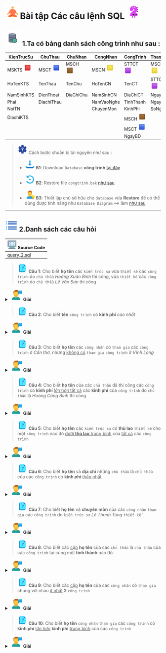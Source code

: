 # ![icons8gurupng](https://raw.githubusercontent.com/Zenfection/Image/master/2021/03/21-18-12-52-icons8-guru.png)Bài tập Các câu lệnh SQL ![icons8-2_cute.png](https://raw.githubusercontent.com/Zenfection/Image/master/2021/05/10-13-46-27-icons8-2_cute.png)

## ![icons8-database_view.png](https://raw.githubusercontent.com/Zenfection/Image/master/2021/05/10-13-17-41-icons8-database_view.png) 1.Ta có bảng danh sách công trình như sau :

| KienTrucSu                                                                                                                       | ChuThau                                                                                                                           | ChuNhan                                                                                                                             | CongNhan                                                                                                                              | CongTrinh                                                                                                                              | ThamGia                                                                                                                                | ThietKe                                                                                                                                |
| -------------------------------------------------------------------------------------------------------------------------------- | --------------------------------------------------------------------------------------------------------------------------------- | ----------------------------------------------------------------------------------------------------------------------------------- | ------------------------------------------------------------------------------------------------------------------------------------- | -------------------------------------------------------------------------------------------------------------------------------------- | -------------------------------------------------------------------------------------------------------------------------------------- | -------------------------------------------------------------------------------------------------------------------------------------- |
| MSKTS ![icons8redsquarepng](https://raw.githubusercontent.com/Zenfection/Image/master/2021/03/21-18-03-33-icons8-red_square.png) | MSCT ![icons8bluesquarepng](https://raw.githubusercontent.com/Zenfection/Image/master/2021/03/21-18-03-59-icons8-blue_square.png) | MSCH ![icons8brownsquarepng](https://raw.githubusercontent.com/Zenfection/Image/master/2021/03/21-18-10-46-icons8-brown_square.png) | MSCN ![icons8yellowsquarepng](https://raw.githubusercontent.com/Zenfection/Image/master/2021/03/21-18-04-23-icons8-yellow_square.png) | STTCT ![icons8purplesquarepng](https://raw.githubusercontent.com/Zenfection/Image/master/2021/03/21-18-10-02-icons8-purple_square.png) | MSCN ![icons8yellowsquarepng](https://raw.githubusercontent.com/Zenfection/Image/master/2021/03/21-18-04-23-icons8-yellow_square.png)  | MSKTS ![icons8redsquarepng](https://raw.githubusercontent.com/Zenfection/Image/master/2021/03/21-18-03-33-icons8-red_square.png)       |
| HoTenKTS                                                                                                                         | TenThau                                                                                                                           | TenChu                                                                                                                              | HoTenCN                                                                                                                               | TenCT                                                                                                                                  | STTCT ![icons8purplesquarepng](https://raw.githubusercontent.com/Zenfection/Image/master/2021/03/21-18-10-02-icons8-purple_square.png) | STTCT ![icons8purplesquarepng](https://raw.githubusercontent.com/Zenfection/Image/master/2021/03/21-18-10-02-icons8-purple_square.png) |
| NamSinhKTS                                                                                                                       | DienThoai                                                                                                                         | DiaChiChu                                                                                                                           | NamSinhCN                                                                                                                             | DiaChiCT                                                                                                                               | NgayTG                                                                                                                                 | ThuLao                                                                                                                                 |
| Phai                                                                                                                             | DiachiThau                                                                                                                        |                                                                                                                                     | NamVaoNghe                                                                                                                            | TinhThanh                                                                                                                              | NgayTG                                                                                                                                 |                                                                                                                                        |
| NoiTN                                                                                                                            |                                                                                                                                   |                                                                                                                                     | ChuyenMon                                                                                                                             | KinhPhi                                                                                                                                | SoNgay                                                                                                                                 |                                                                                                                                        |
| DiachiKTS                                                                                                                        |                                                                                                                                   |                                                                                                                                     |                                                                                                                                       | MSCH ![icons8brownsquarepng](https://raw.githubusercontent.com/Zenfection/Image/master/2021/03/21-18-10-46-icons8-brown_square.png)    |                                                                                                                                        |                                                                                                                                        |
|                                                                                                                                  |                                                                                                                                   |                                                                                                                                     |                                                                                                                                       | MSCT ![icons8bluesquarepng](https://raw.githubusercontent.com/Zenfection/Image/master/2021/03/21-18-03-59-icons8-blue_square.png)      |                                                                                                                                        |                                                                                                                                        |
|                                                                                                                                  |                                                                                                                                   |                                                                                                                                     |                                                                                                                                       | NgayBD                                                                                                                                 |                                                                                                                                        |                                                                                                                                        |

> ![icons8howquestpng](https://raw.githubusercontent.com/Zenfection/Image/master/2021/05/10-13-09-24-icons8-how_quest.png) Cách bước chuẩn bị tài nguyên như sau :
> 
> - ![icons8downloadpng](https://raw.githubusercontent.com/Zenfection/Image/master/2021/05/10-13-00-54-icons8-download.png) **B1**: Download `Database` **công trình** [tại đây](https://github.com/Zenfection/CTU/raw/main/HocPhan/CT180-Co_so_du_lieu/Baitap/2.Cau_lenh_SQL/congtrinh.bak)
> 
> - ![icons8restorepng](https://raw.githubusercontent.com/Zenfection/Image/master/2021/05/10-13-01-06-icons8-restore.png) **B2**: Restore file `congtrinh.bak` [như sau](https://www.youtube.com/watch?v=oo4C-As6caI)
> 
> - ![icons8landlordpng](https://raw.githubusercontent.com/Zenfection/Image/master/2021/05/10-13-01-39-icons8-landlord.png) **B3**: Thiết lập chủ sở hữu cho `database` vừa **Restore** để có thể dùng được tính năng như `Database Diagram` ==> làm [như sau](https://www.youtube.com/watch?v=Xbxu2hrssHk)

---

## <img title="" src="https://raw.githubusercontent.com/Zenfection/Image/master/2021/05/10-15-19-04-icons8-questionnaire.png" alt="icons8-questionnaire.png" width="40"> 2.Danh sách các câu hỏi

| ![icons8googlecode30pxpng](https://raw.githubusercontent.com/Zenfection/Image/master/2021/05/08-10-24-29-icons8_google_code_30px.png) Source Code |
| ------------------------------------------------------------------------------------------------------------------------------------------------- |
| [query_2.sql](https://github.com/Zenfection/CTU/blob/main/HocPhan/CT180-Co_so_du_lieu/Baitap/2.Cau_lenh_SQL/bai1/query_2.sql)                     |

> ![icons8questionspng](https://raw.githubusercontent.com/Zenfection/Image/master/2021/03/17-08-59-15-icons8-questions.png) **Câu 1**: Cho biết **họ tên** các `kiến trúc sư` vừa `thiết kế` các `công trình` do `chủ thầu` *Hoàng Xuân Bình* thi công, vừa `thiết kế` các `công trình` do `chủ thầu` *Lê Văn Sơn* thi công

<details>
<summary><b><img src="https://raw.githubusercontent.com/Zenfection/Image/master/2021/03/08-16-44-05-icons8-consultation.png" width ="40"> Giải</b></summary>

<br>

```sql
SELECT KTS.HOTENKTS
FROM dbo.congtrinh as CongT, dbo.chuthau as ChuT,dbo.kientrucsu as KTS, dbo.thietke as TK
WHERE TK.MSKTS = KTS.MSKTS
AND TK.STTCT = CongT.STTCT
AND ChuT.MSCT = CongT.MSCT
AND ChuT.TENTHAU = 'hoang cong binh'

INTERSECT

SELECT KTS.HOTENKTS
FROM dbo.congtrinh as CongT, dbo.chuthau as ChuT,dbo.kientrucsu as KTS, dbo.thietke as TK
WHERE TK.MSKTS = KTS.MSKTS
AND TK.STTCT = CongT.STTCT
AND ChuT.MSCT = CongT.MSCT
AND ChuT.TENTHAU = 'le van son'
```

⇨  `3` records

---

</details>

> ![icons8questionspng](https://raw.githubusercontent.com/Zenfection/Image/master/2021/03/17-08-59-15-icons8-questions.png) **Câu 2**: Cho biết **tên** `công trình` có **kinh phí** *cao nhất*

<details>
<summary><b><img src="https://raw.githubusercontent.com/Zenfection/Image/master/2021/03/08-16-44-05-icons8-consultation.png" width ="40"> Giải</b></summary>

<br>

```sql
DECLARE @MaxKINHPHI INT

SELECT  @MaxKINHPHI = MAX(KINHPHI) FROM dbo.congtrinh
SELECT TENCT
FROM dbo.congtrinh
WHERE KINHPHI = @MaxKINHPHI
```

⇨  `1` record

---

</details>

> ![icons8questionspng](https://raw.githubusercontent.com/Zenfection/Image/master/2021/03/17-08-59-15-icons8-questions.png) **Câu 3**: Cho biết **họ tên** các `công nhân` có `tham gia` các `công trình` ở *Cần thơ*, nhưng <u>không có</u> `tham gia` `công trình` ở *Vĩnh Long*

<details>
<summary><b><img src="https://raw.githubusercontent.com/Zenfection/Image/master/2021/03/08-16-44-05-icons8-consultation.png" width ="40"> Giải</b></summary>

<br>

```sql
SELECT CN.HOTENCN
FROM dbo.congnhan as CN, dbo.congtrinh as CongT, dbo.thamgia as TG
WHERE TG.STTCT = CongT.STTCT
AND TG.MSCN = CN.MSCN
AND CongT.TINHTHANH = 'can tho'

EXCEPT

SELECT CN.HOTENCN
FROM dbo.congnhan as CN, dbo.congtrinh as CongT, dbo.thamgia as TG
WHERE TG.STTCT = CongT.STTCT
AND TG.MSCN = CN.MSCN
AND CongT.TINHTHANH = 'vinh long'
```

⇨  `11` records

---

</details>

> ![icons8questionspng](https://raw.githubusercontent.com/Zenfection/Image/master/2021/03/17-08-59-15-icons8-questions.png) **Câu 4**: Cho biết **họ tên** của các `chủ thầu` đã thi công các `công trình` có **kinh phí** <u>lớn hơn tất cả</u> các **kinh phí** của `công trình` do `chủ thầu` là *Hoàng Công Bình* thi công

<details>
<summary><b><img src="https://raw.githubusercontent.com/Zenfection/Image/master/2021/03/08-16-44-05-icons8-consultation.png" width ="40"> Giải</b></summary>

<br>

```sql
DECLARE @MaxKINHPHI_hoangcongbinh INT

SELECT @MaxKINHPHI_hoangcongbinh = MAX(CONVERT(int, CongT.KINHPHI))
FROM dbo.congtrinh as CongT, dbo.chuthau as ChuT,dbo.thamgia as TG
WHERE TG.STTCT = CongT.STTCT
AND ChuT.MSCT = CongT.MSCT
AND ChuT.TENTHAU = 'hoang cong binh'

SELECT DISTINCT ChuT.TENTHAU
FROM dbo.congtrinh as CongT, dbo.chuthau as ChuT,dbo.thamgia as TG
WHERE TG.STTCT = CongT.STTCT
AND ChuT.MSCT = CongT.MSCT
AND CongT.KINHPHI > @MaxKINHPHI_hoangcongbinh
```

> 💡 Dùng `CONVERT` chuyển sang `int` vì `CongT.KINHPHI` là `nvarchar`

⇨  `2` records

---

</details>

> ![icons8questionspng](https://raw.githubusercontent.com/Zenfection/Image/master/2021/03/17-08-59-15-icons8-questions.png) **Câu 5**: Cho biết **họ tên** các `kiến trúc sư` có **thù lao** `thiết kế` cho một `công trình` nao đó <u>dưới <strong>thù lao</strong> trung bình</u> của <u>tất cả</u> các `công trình`

<details>
<summary><b><img src="https://raw.githubusercontent.com/Zenfection/Image/master/2021/03/08-16-44-05-icons8-consultation.png" width ="40"> Giải</b></summary>

<br>

```sql
DECLARE @AVG_THULAO INT

SELECT @AVG_THULAO = AVG(CONVERT(int, THULAO))
FROM dbo.thietke as TK,dbo.kientrucsu as KTS,dbo.congtrinh as CongT
WHERE TK.MSKTS = KTS.MSKTS
AND TK.STTCT = CongT.STTCT

SELECT DISTINCT KTS.HOTENKTS
FROM dbo.thietke as TK,dbo.kientrucsu as KTS,dbo.congtrinh as CongT
WHERE TK.MSKTS = KTS.MSKTS
AND TK.STTCT = CongT.STTCT
AND TK.THULAO < @AVG_THULAO
```

> 💡 Dùng `CONVERT` chuyển sang `int` vì `TK.THULAO` là `nvarchar`

⇨  `9` records

---

</details>

> ![icons8questionspng](https://raw.githubusercontent.com/Zenfection/Image/master/2021/03/17-08-59-15-icons8-questions.png) **Câu 6**: Cho biết **họ tên** và **địa chỉ** những `chủ thầu` là `chủ thầu` của các `công trình` có **kinh phí** <u>thấp nhất</u>.

<details>
<summary><b><img src="https://raw.githubusercontent.com/Zenfection/Image/master/2021/03/08-16-44-05-icons8-consultation.png" width ="40"> Giải</b></summary>

<br>

```sql
DECLARE @Min_KINHPHI INT

SELECT @Min_KINHPHI = MIN(CONVERT(int, CongT.KINHPHI))
FROM dbo.congtrinh as CongT, dbo.chuthau as ChuT
WHERE ChuT.MSCT = CongT.MSCT

SELECT ChuT.TENTHAU,ChuT.DIACHITHAU
FROM dbo.congtrinh as CongT, dbo.chuthau as ChuT
WHERE ChuT.MSCT = CongT.MSCT
AND CongT.KINHPHI = @Min_KINHPHI
```

⇨  `1` records

---

</details>

> ![icons8questionspng](https://raw.githubusercontent.com/Zenfection/Image/master/2021/03/17-08-59-15-icons8-questions.png) **Câu 7**: Cho biết **họ tên** và **chuyên môn** của các `công nhân` `tham gia` các `công trình` do `kiến trúc sư` *Lê Thanh Tùng* `thiết kế`

<details>
<summary><b><img src="https://raw.githubusercontent.com/Zenfection/Image/master/2021/03/08-16-44-05-icons8-consultation.png" width ="40"> Giải</b></summary>

<br>

```sql
SELECT DISTINCT CN.HOTENCN, CN.CHUYENMON
FROM dbo.kientrucsu as KTS,dbo.congtrinh as CongT, dbo.congnhan as CN, dbo.thietke as TK, dbo.thamgia as TG
WHERE TK.MSKTS = KTS.MSKTS
AND TK.STTCT = CongT.STTCT
AND TG.MSCN = CN.MSCN
AND TG.STTCT = CongT.STTCT
AND KTS.HOTENKTS = 'le thanh tung';
```

⇨  `59` records

---

</details>

> ![icons8questionspng](https://raw.githubusercontent.com/Zenfection/Image/master/2021/03/17-08-59-15-icons8-questions.png) **Câu 8**: Cho biết các <u>cặp</u> **họ tên** của các `chủ thầu` là `chủ thầu` của các `công trình` tại cùng một **tỉnh thành** nào đó. 

<details>
<summary><b><img src="https://raw.githubusercontent.com/Zenfection/Image/master/2021/03/08-16-44-05-icons8-consultation.png" width ="40"> Giải</b></summary>

<br>

```sql

```

⇨  

---

</details>

> ![icons8questionspng](https://raw.githubusercontent.com/Zenfection/Image/master/2021/03/17-08-59-15-icons8-questions.png) **Câu 9**: Cho biết các <u>cặp</u> **họ tên** của các `công nhân` có `tham gia` chung với nhau <u>ít nhất</u> **2** `công trình`

<details>
<summary><b><img src="https://raw.githubusercontent.com/Zenfection/Image/master/2021/03/08-16-44-05-icons8-consultation.png" width ="40"> Giải</b></summary>

<br>

```sql

```

⇨  

---

</details>

> ![icons8questionspng](https://raw.githubusercontent.com/Zenfection/Image/master/2021/03/17-08-59-15-icons8-questions.png) **Câu 10**: Cho biết **họ tên** `công nhân` `tham gia` các `công trình` có **kinh phí** <u>lớn hơn</u> **kinh phí** <u>trung bình</u> của các `công trình`

<details>
<summary><b><img src="https://raw.githubusercontent.com/Zenfection/Image/master/2021/03/08-16-44-05-icons8-consultation.png" width ="40"> Giải</b></summary>

<br>

```sql
DECLARE @AVG_KINHPHI INT

SELECT @AVG_KINHPHI = AVG(CONVERT(int, CongT.KINHPHI))
FROM dbo.congtrinh as CongT, dbo.congnhan as CN, dbo.thamgia as TG
WHERE TG.MSCN = CN.MSCN
AND TG.STTCT = CongT.STTCT

SELECT DISTINCT CN.HOTENCN
FROM dbo.congtrinh as CongT, dbo.congnhan as CN, dbo.thamgia as TG
WHERE TG.MSCN = CN.MSCN
AND TG.STTCT = CongT.STTCT
AND CongT.KINHPHI > @AVG_KINHPHI
```

> 💡 Dùng `CONVERT` chuyển sang `int` vì `CongT.KINHPHI` là `nvarchar`

⇨ `51` records

---

</details>
